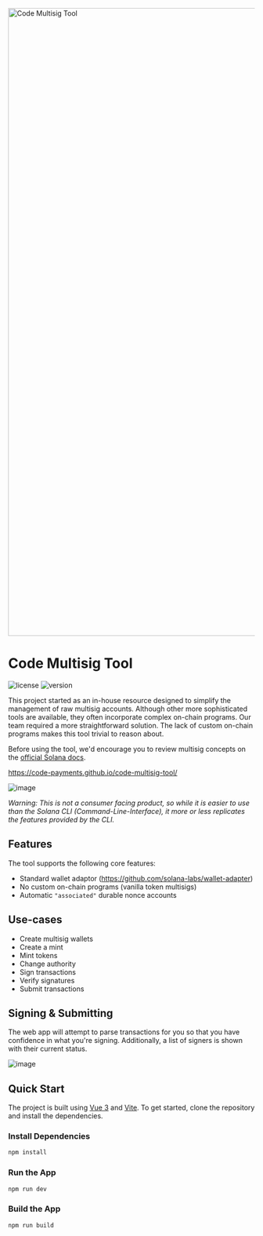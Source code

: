 <img width="1280" alt="Code Multisig Tool" src="https://github.com/code-payments/code-multisig-tool/assets/623790/59536c69-7af3-4f92-955d-85ca2ceb485e">

# Code Multisig Tool
![license][license-image]
![version][version-image]

[version-image]: https://img.shields.io/badge/version-0.2.1-blue.svg?style=flat
[license-image]: https://img.shields.io/badge/license-MIT-blue.svg?style=flat

This project started as an in-house resource designed to simplify the management of raw multisig accounts. Although other more sophisticated tools are available, they often incorporate complex on-chain programs. Our team required a more straightforward solution. The lack of custom on-chain programs makes this tool trivial to reason about.

Before using the tool, we'd encourage you to review multisig concepts on the [official Solana docs](https://spl.solana.com/token#multisig-usage).

https://code-payments.github.io/code-multisig-tool/

![image](https://github.com/code-wallet/multisig-tool/assets/623790/093512c1-822a-4da8-8d9f-5e18e3f9ca94)

*Warning: This is not a consumer facing product, so while it is easier to use than the Solana CLI (Command-Line-Interface), it more or less replicates the features provided by the CLI.*

## Features

The tool supports the following core features:

- Standard wallet adaptor (https://github.com/solana-labs/wallet-adapter)
- No custom on-chain programs (vanilla token multisigs)
- Automatic `"associated"` durable nonce accounts

## Use-cases

- Create multisig wallets
- Create a mint
- Mint tokens
- Change authority
- Sign transactions
- Verify signatures
- Submit transactions


## Signing & Submitting

The web app will attempt to parse transactions for you so that you have confidence in what you're signing. Additionally, a list of signers is shown with their current status.

![image](https://github.com/code-wallet/multisig-tool/assets/623790/b1f45009-1c39-48f8-995a-94a7b158a94e)


## Quick Start

The project is built using [Vue 3](https://v3.vuejs.org/) and [Vite](https://vitejs.dev/). To get started, clone the repository and install the dependencies.

### Install Dependencies

```bash
npm install
```

### Run the App

```bash
npm run dev
```

### Build the App

```bash
npm run build
```
